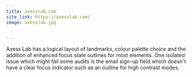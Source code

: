 ```yaml
---
title: axesslab.com
site_link: https://axesslab.com/
image: axesslab.jpg


---
```


Axess Lab has a logical layout of landmarks, colour palette choice and the addition of enhanced focus state outlines for most elements. One isolated issue which might fail some audits is the email sign-up field which doesn't have a clear focus indicator such as an outline for high contrast modes.
